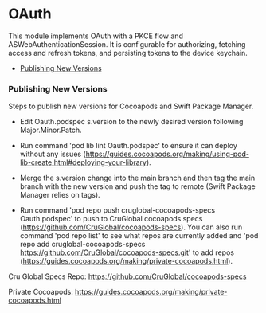 OAuth
=====

This module implements OAuth with a PKCE flow and ASWebAuthenticationSession.  It is configurable for authorizing, fetching access and refresh tokens, and persisting tokens to the device keychain.

- [Publishing New Versions](#publishing-new-versions)


### Publishing New Versions

Steps to publish new versions for Cocoapods and Swift Package Manager. 

- Edit Oauth.podspec s.version to the newly desired version following Major.Minor.Patch.

- Run command 'pod lib lint Oauth.podspec' to ensure it can deploy without any issues (https://guides.cocoapods.org/making/using-pod-lib-create.html#deploying-your-library).

- Merge the s.version change into the main branch and then tag the main branch with the new version and push the tag to remote (Swift Package Manager relies on tags).  

- Run command 'pod repo push cruglobal-cocoapods-specs Oauth.podspec' to push to CruGlobal cocoapods specs (https://github.com/CruGlobal/cocoapods-specs).  You can also run command 'pod repo list' to see what repos are currently added and 'pod repo add cruglobal-cocoapods-specs https://github.com/CruGlobal/cocoapods-specs.git' to add repos (https://guides.cocoapods.org/making/private-cocoapods.html).


Cru Global Specs Repo: https://github.com/CruGlobal/cocoapods-specs

Private Cocoapods: https://guides.cocoapods.org/making/private-cocoapods.html